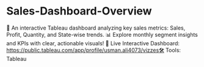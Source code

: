 # Sales-Dashboard-Overview
🚀 An interactive Tableau dashboard analyzing key sales metrics: Sales, Profit, Quantity, and State-wise trends. 📊 Explore monthly segment insights and KPIs with clear, actionable visuals!  🔗 Live Interactive Dashboard:  https://public.tableau.com/app/profile/usman.ali4073/vizzes🛠 Tools: Tableau
